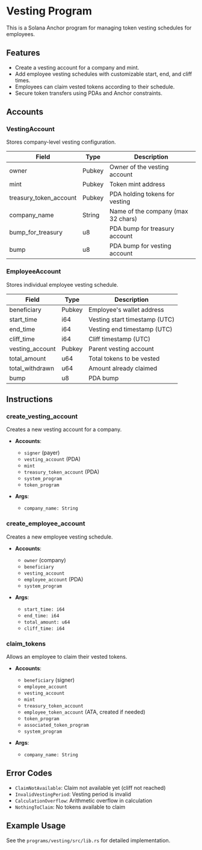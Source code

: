# Vesting Program

This is a Solana Anchor program for managing token vesting schedules for employees.

## Features

- Create a vesting account for a company and mint.
- Add employee vesting schedules with customizable start, end, and cliff times.
- Employees can claim vested tokens according to their schedule.
- Secure token transfers using PDAs and Anchor constraints.

## Accounts

### VestingAccount

Stores company-level vesting configuration.

| Field                 | Type    | Description                        |
|-----------------------|---------|------------------------------------|
| owner                 | Pubkey  | Owner of the vesting account       |
| mint                  | Pubkey  | Token mint address                 |
| treasury_token_account| Pubkey  | PDA holding tokens for vesting     |
| company_name          | String  | Name of the company (max 32 chars) |
| bump_for_treasury     | u8      | PDA bump for treasury account      |
| bump                  | u8      | PDA bump for vesting account       |

### EmployeeAccount

Stores individual employee vesting schedule.

| Field           | Type   | Description                          |
|-----------------|--------|--------------------------------------|
| beneficiary     | Pubkey | Employee's wallet address            |
| start_time      | i64    | Vesting start timestamp (UTC)        |
| end_time        | i64    | Vesting end timestamp (UTC)          |
| cliff_time      | i64    | Cliff timestamp (UTC)                |
| vesting_account | Pubkey | Parent vesting account               |
| total_amount    | u64    | Total tokens to be vested            |
| total_withdrawn | u64    | Amount already claimed               |
| bump            | u8     | PDA bump                             |

## Instructions

### create_vesting_account

Creates a new vesting account for a company.

- **Accounts**:  
  - `signer` (payer)  
  - `vesting_account` (PDA)  
  - `mint`  
  - `treasury_token_account` (PDA)  
  - `system_program`  
  - `token_program`

- **Args**:  
  - `company_name: String`

### create_employee_account

Creates a new employee vesting schedule.

- **Accounts**:  
  - `owner` (company)  
  - `beneficiary`  
  - `vesting_account`  
  - `employee_account` (PDA)  
  - `system_program`

- **Args**:  
  - `start_time: i64`  
  - `end_time: i64`  
  - `total_amount: u64`  
  - `cliff_time: i64`

### claim_tokens

Allows an employee to claim their vested tokens.

- **Accounts**:  
  - `beneficiary` (signer)  
  - `employee_account`  
  - `vesting_account`  
  - `mint`  
  - `treasury_token_account`  
  - `employee_token_account` (ATA, created if needed)  
  - `token_program`  
  - `associated_token_program`  
  - `system_program`

- **Args**:  
  - `company_name: String`

## Error Codes

- `ClaimNotAvailable`: Claim not available yet (cliff not reached)
- `InvalidVestingPeriod`: Vesting period is invalid
- `CalculationOverflow`: Arithmetic overflow in calculation
- `NothingToClaim`: No tokens available to claim

## Example Usage

See the `programs/vesting/src/lib.rs` for detailed implementation.

